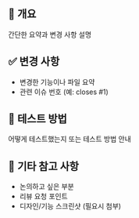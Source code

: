 ## 📌 개요
간단한 요약과 변경 사항 설명

## ✅ 변경 사항
- 변경한 기능이나 파일 요약
- 관련 이슈 번호 (예: closes #1)

## 🧪 테스트 방법
어떻게 테스트했는지 또는 테스트 방법 안내

## 💬 기타 참고 사항
- 논의하고 싶은 부분
- 리뷰 요청 포인트
- 디자인/기능 스크린샷 (필요시 첨부)
